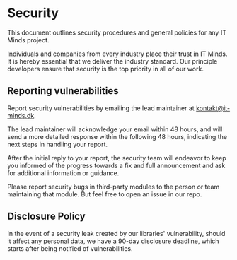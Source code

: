 # Security

This document outlines security procedures and general policies for any IT Minds project.

Individuals and companies from every industry place their trust in IT Minds.
It is hereby essential that we deliver the industry standard.
Our principle developers ensure that security is the top priority in all of our work.

## Reporting vulnerabilities

Report security vulnerabilities by emailing the lead maintainer at kontakt@it-minds.dk.

The lead maintainer will acknowledge your email within 48 hours,
and will send a more detailed response within the following 48 hours, indicating the next steps in handling your report.

After the initial reply to your report, the security team will endeavor to keep you informed of the progress towards a fix and full announcement and ask for additional information or guidance.

Please report security bugs in third-party modules to the person or team maintaining that module.
But feel free to open an issue in our repo.

## Disclosure Policy

In the event of a security leak created by our libraries' vulnerability, should it affect any personal data,
we have a 90-day disclosure deadline, which starts after being notified of vulnerabilities.
